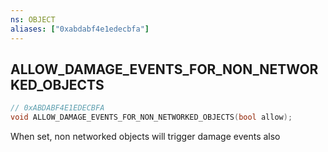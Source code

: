 ```yaml
---
ns: OBJECT
aliases: ["0xabdabf4e1edecbfa"]
---
```

## ALLOW_DAMAGE_EVENTS_FOR_NON_NETWORKED_OBJECTS

```c
// 0xABDABF4E1EDECBFA
void ALLOW_DAMAGE_EVENTS_FOR_NON_NETWORKED_OBJECTS(bool allow);
```

When set, non networked objects will trigger damage events also

